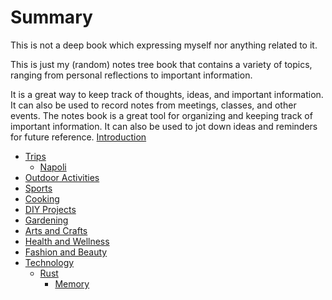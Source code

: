 # Summary

This is not a deep book which expressing myself nor anything related to it.

This is just my (random) notes tree book that contains a variety of topics, ranging from personal reflections to important information.

It is a great way to keep track of thoughts, ideas, and important information. It can also be used to record notes from meetings, classes, and other events. The notes book is a great tool for organizing and keeping track of important information. It can also be used to jot down ideas and reminders for future reference.
[Introduction](README.md)

- [Trips](./trips/index.md)
    - [Napoli](./trips/napoli.md)
- [Outdoor Activities](./chapter_2.md)
- [Sports](./chapter_3.md)
- [Cooking](./chapter_4.md)
- [DIY Projects](./chapter_5.md)
- [Gardening](./chapter_6.md)
- [Arts and Crafts](./chapter_7.md)
- [Health and Wellness](./chapter_8.md)
- [Fashion and Beauty](./chapter_9.md)
- [Technology](./tech.md)
    - [Rust](./tech/rust/reading/index.md)
        - [Memory](./tech/rust/reading/memory.md)

